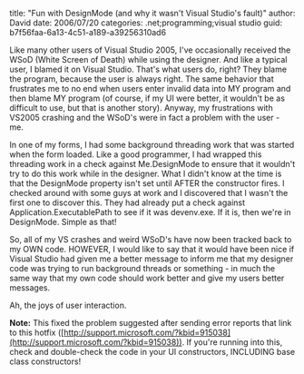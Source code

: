 
title: "Fun with DesignMode (and why it wasn't Visual Studio's fault)"
author: David
date: 2006/07/20
categories: .net;programming;visual studio
guid: b7f56faa-6a13-4c51-a189-a39256310ad6

Like many other users of Visual Studio 2005, I've occasionally received the WSoD (White Screen of Death) while using the designer. And like a typical user, I blamed it on Visual Studio. That's what users do, right? They blame the program, because the user is always right. The same behavior that frustrates me to no end when users enter invalid data into MY program and then blame MY program (of course, if my UI were better, it wouldn't be as difficult to use, but that is another story). Anyway, my frustrations with VS2005 crashing and the WSoD's were in fact a problem with the user - me.

In one of my forms, I had some background threading work that was started when the form loaded. Like a good programmer, I had wrapped this threading work in a check against Me.DesignMode to ensure that it wouldn't try to do this work while in the designer. What I didn't know at the time is that the DesignMode property isn't set until AFTER the constructor fires. I checked around with some guys at work and I discovered that I wasn't the first one to discover this. They had already put a check against Application.ExecutablePath to see if it was devenv.exe. If it is, then we're in DesignMode. Simple as that!

So, all of my VS crashes and weird WSoD's have now been tracked back to my OWN code. HOWEVER, I would like to say that it would have been nice if Visual Studio had given me a better message to inform me that my designer code was trying to run background threads or something - in much the same way that my own code should work better and give my users better messages.

Ah, the joys of user interaction.

**Note:** This fixed the problem suggested after sending error reports that link to this hotfix ([http://support.microsoft.com/?kbid=915038](http://support.microsoft.com/?kbid=915038)). If you're running into this, check and double-check the code in your UI constructors, INCLUDING base class constructors!

